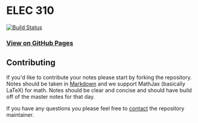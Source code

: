 # ELEC 310

[![Build Status](https://travis-ci.org/UVicNotes/ELEC-310.svg?branch=master)](https://travis-ci.org/UVicNotes/ELEC-310)

### [View on GitHub Pages](http://uvicnotes.github.io/ELEC-310/)

## Contributing

If you'd like to contribute your notes please start by forking the repository. Notes should be taken in [Markdown](https://daringfireball.net/projects/markdown/) and we support MathJax (basically LaTeX) for math. Notes should be clear and concise and should have build off of the master notes for that day.

If you have any questions you please feel free to [contact](ben@hawker.me) the repository maintainer.
